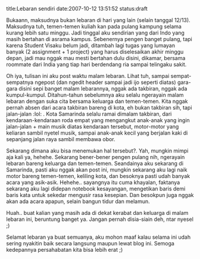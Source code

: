 title:Lebaran sendiri
date:2007-10-12 13:51:52
status:draft

Bukaann, maksudnya bukan lebaran di hari yang lain (selain tanggal 12/13). Maksudnya tuh, temen-temen kuliah kan pada pulang kampung selama kurang lebih satu minggu. Jadi tinggal aku sendirian yang dari Indo yang masih bertahan di asrama kampus. Sebenernya pengen banget pulang, tapi karena Student Visaku belum jadi, ditambah lagi tugas yang lumayan banyak (2 assignment + 1 project) yang harus diselesaikan akhir minggu depan, jadi mau nggak mau mesti bertahan dulu disini, dikamar, bersama roommate dari India yang tiap hari berdendang ria sampai telingaku sakit.<!--more-->

Oh iya, tulisan ini aku post waktu malam lebaran. Lihat tuh, sampai sempat-sempatnya ngepost (dan ngedit header sampai jadi ijo seperti diatas) gara-gara disini sepi banget malam lebarannya, nggak ada takbiran, nggak ada kumpul-kumpul. Ditahun-tahun sebelumnya aku selalu ngerayain malam lebaran dengan suka cita bersama keluarga dan temen-temen. Kita nggak pernah absen dari acara takbiran bareng di kota, eh bukan takbiran sih, tapi jalan-jalan :lol: . Kota Samarinda selalu ramai dimalam takbiran, dari kendaraan-kendaraan roda empat yang mengangkut anak-anak yang ingin jalan-jalan + main musik diatas kendaraan tersebut, motor-motor yang keliaran sambil nyetel musik, sampai anak-anak kecil yang berjalan kaki di sepanjang jalan raya sambil membawa obor.

Sekarang dimana aku bisa menemukan hal tersebut?. Yah, mungkin mimpi aja kali ya, hehehe. Sekarang bener-bener pengen pulang nih, ngerayain lebaran bareng keluarga dan temen-temen. Seandainya aku sekarang di Samarinda, pasti aku nggak akan post ini, mungkin sekarang aku lagi naik motor bareng temen-temen, keliling kota, dan besoknya pasti udah banyak acara yang asik-asik. Hehehe.. sayangnya itu cuma khayalan, faktanya sekarang aku lagi didepan notebook kesayangan, mengetikan baris demi baris kata untuk sekedar mengusir rasa kesepian. Dan besokpun juga nggak akan ada acara apapun, selain bangun tidur dan melamun.

Huah.. buat kalian yang masih ada di dekat kerabat dan keluarga di malam lebaran ini, beruntung banget ya. Jangan pernah disia-siain deh, ntar nyesel ;)

Selamat lebaran ya buat semuanya, aku mohon maaf kalau selama ini udah sering nyakitin baik secara langsung maupun lewat blog ini. Semoga kedepannya persahabatan kita bisa lebih erat ;)